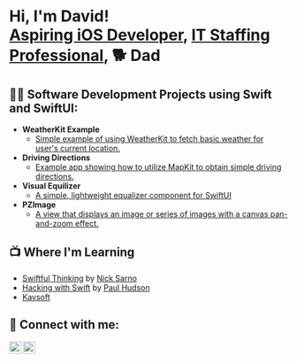 <h1>Hi, I'm David! <br/><a href="https://github.com/davidbharkey">Aspiring iOS Developer</a>, <a href="https://www.linkedin.com/in/david-harkey/">IT Staffing Professional</a>, 🐕 Dad</h1>

<h2>👨‍💻 Software Development Projects using Swift and SwiftUI:</h2>

- <b>WeatherKit Example</b>
  - [Simple example of using WeatherKit to fetch basic weather for user's current location.](https://github.com/davidbharkey/WeatherKitExample)
- <b>Driving Directions</b>
  - [Example app showing how to utilize MapKit to obtain simple driving directions.](https://github.com/davidbharkey/DrivingDirections)
- <b>Visual Equilizer</b>
  - [A simple, lightweight equalizer component for SwiftUI](https://github.com/davidbharkey/VisualEquilizer)
- <b>PZImage</b>
  - [A view that displays an image or series of images with a canvas pan-and-zoom effect.](https://github.com/davidbharkey/PZImage)

<h2>📺 Where I'm Learning</h2>

- [Swiftful Thinking](https://www.youtube.com/@SwiftfulThinking) by [Nick Sarno](https://github.com/SwiftfulThinking)
- [Hacking with Swift](https://www.hackingwithswift.com) by [Paul Hudson](https://github.com/twostraws)
- [Kavsoft](https://kavsoft.dev/)

<h2> 🤳 Connect with me:</h2>

[<img align="left" alt="JoshMadakor | Twitter" width="22px" src="https://cdn.jsdelivr.net/npm/simple-icons@v3/icons/twitter.svg" />][twitter]
[<img align="left" alt="JoshMadakor | LinkedIn" width="22px" src="https://cdn.jsdelivr.net/npm/simple-icons@v3/icons/linkedin.svg" />][linkedin]

[twitter]: https://twitter.com/dbharkey
[linkedin]: https://linkedin.com/in/david-harkey

<!--
- 👯 I’m looking to collaborate on ...
- 😄 Pronouns: ...
-->
